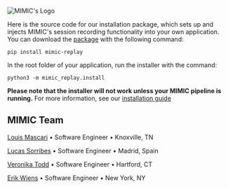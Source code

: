 ![MIMIC's Logo](https://drive.google.com/uc?export=download&id=1T-yxxqTpc6nv7nydOF5TJ1tTAgcJFfRE)

Here is the source code for our installation package, which sets up and injects MIMIC's session recording functionality into your own application.
You can download the [package](https://pypi.org/project/mimic-replay/) with the following command:
```terminal
pip install mimic-replay
```
In the root folder of your application, run the installer with the command:
```terminal
python3 -m mimic_replay.install
```

**Please note that the installer will not work unless your MIMIC pipeline is running.** For more information, see our [installation guide](https://github.com/MIMIC-replay/MIMIC/blob/main/README.md)

## MIMIC Team
[Louis Mascari](https://louis-mascari.com/) • Software Engineer • Knoxville, TN

[Lucas Sorribes](https://luxor.dev/) • Software Engineer • Madrid, Spain

[Veronika Todd](https://veronika-todd.com) • Software Engineer • Hartford, CT

[Erik Wiens](https://www.erikwiens.com/) • Software Engineer • New York, NY
